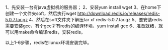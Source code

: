 1、先安装一台有java虚拟机的服务器；
2、安装yum install wget
3、在home下创建一个文件夹soft，然后执行wget http://download.redis.io/releases/redis-5.0.7.tar.gz
4、然后在soft文件夹下解压tar xf redis-5.0.7.tar.gz
5、要安装redis需要安装gcc，有个gcc才有redis的编译环境，yum install gcc
6、准备就绪，就可以用make命令编译redis，安装redis。

以上1-6步骤，redis在liunux环境安装完毕。
